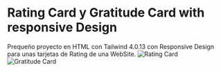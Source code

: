 # Rating Card y Gratitude Card with responsive Design
Prequeño proyecto en HTML con Tailwind 4.0.13 con Responsive Design para unas tarjetas de Rating de una WebSite.
![Rating Card ]([https://github.com/VuitBlack/HTML_Tailwind_Responsive_Cards/tree/main/Assets/Images/Rating_Card.png])
![Gratitude Card](https://github.com/VuitBlack/HTML_Tailwind_Responsive_Cards/tree/main/Assets/Images/Gratitude_Card.png)
